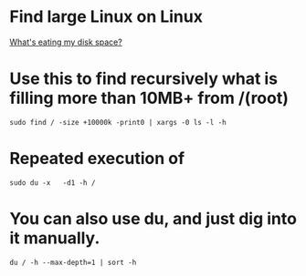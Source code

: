 # Find large Linux on Linux

[What's eating my disk space?](http://unix.stackexchange.com/questions/113840/whats-eating-my-disk-space)

# Use this to find recursively what is filling more than 10MB+ from /(root)
`sudo find / -size +10000k -print0 | xargs -0 ls -l -h`

# Repeated execution of
`sudo du -x   -d1 -h /`

# You can also use du, and just dig into it manually.
`du / -h --max-depth=1 | sort -h`